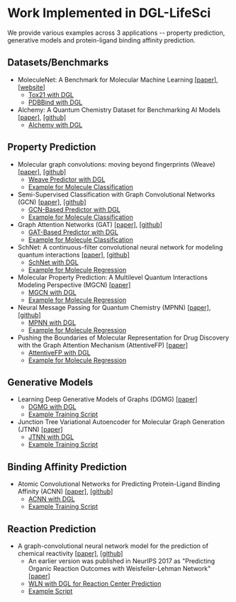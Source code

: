 # Work Implemented in DGL-LifeSci

We provide various examples across 3 applications -- property prediction, generative models and protein-ligand binding affinity prediction.

## Datasets/Benchmarks

- MoleculeNet: A Benchmark for Molecular Machine Learning [[paper]](https://arxiv.org/abs/1703.00564), [[website]](http://moleculenet.ai/)
    - [Tox21 with DGL](../python/dgllife/data/tox21.py)
    - [PDBBind with DGL](../python/dgllife/data/pdbbind.py)
- Alchemy: A Quantum Chemistry Dataset for Benchmarking AI Models [[paper]](https://arxiv.org/abs/1906.09427), [[github]](https://github.com/tencent-alchemy/Alchemy)
    - [Alchemy with DGL](../python/dgllife/data/alchemy.py)

## Property Prediction

- Molecular graph convolutions: moving beyond fingerprints (Weave) [[paper]](https://arxiv.org/abs/1603.00856), [[github]](https://github.com/deepchem/deepchem)
    - [Weave Predictor with DGL](../python/dgllife/model/model_zoo/weave_predictor.py)
    - [Example for Molecule Classification](property_prediction/moleculenet/classification.py)
- Semi-Supervised Classification with Graph Convolutional Networks (GCN) [[paper]](https://arxiv.org/abs/1609.02907), [[github]](https://github.com/tkipf/gcn)
    - [GCN-Based Predictor with DGL](../python/dgllife/model/model_zoo/gcn_predictor.py)
    - [Example for Molecule Classification](property_prediction/moleculenet/classification.py)
- Graph Attention Networks (GAT) [[paper]](https://arxiv.org/abs/1710.10903), [[github]](https://github.com/PetarV-/GAT)
    - [GAT-Based Predictor with DGL](../python/dgllife/model/model_zoo/gat_predictor.py)
    - [Example for Molecule Classification](property_prediction/moleculenet/classification.py)
- SchNet: A continuous-filter convolutional neural network for modeling quantum interactions [[paper]](https://arxiv.org/abs/1706.08566), [[github]](https://github.com/atomistic-machine-learning/SchNet)
    - [SchNet with DGL](../python/dgllife/model/model_zoo/schnet_predictor.py)
    - [Example for Molecule Regression](property_prediction/pubchem_aromaticity/regression.py)
- Molecular Property Prediction: A Multilevel Quantum Interactions Modeling Perspective (MGCN) [[paper]](https://arxiv.org/abs/1906.11081)
    - [MGCN with DGL](../python/dgllife/model/model_zoo/mgcn_predictor.py)
    - [Example for Molecule Regression](property_prediction/pubchem_aromaticity/regression.py)
- Neural Message Passing for Quantum Chemistry (MPNN) [[paper]](https://arxiv.org/abs/1704.01212), [[github]](https://github.com/brain-research/mpnn)
    - [MPNN with DGL](../python/dgllife/model/model_zoo/mpnn_predictor.py)
    - [Example for Molecule Regression](property_prediction/pubchem_aromaticity/regression.py)
- Pushing the Boundaries of Molecular Representation for Drug Discovery with the Graph Attention Mechanism (AttentiveFP) [[paper]](https://pubs.acs.org/doi/abs/10.1021/acs.jmedchem.9b00959)
    - [AttentiveFP with DGL](../python/dgllife/model/model_zoo/attentivefp_predictor.py)
    - [Example for Molecule Regression](property_prediction/pubchem_aromaticity/regression.py)

## Generative Models

- Learning Deep Generative Models of Graphs (DGMG) [[paper]](https://arxiv.org/abs/1803.03324)
    - [DGMG with DGL](../python/dgllife/model/model_zoo/dgmg.py)
    - [Example Training Script](generative_models/dgmg)
- Junction Tree Variational Autoencoder for Molecular Graph Generation (JTNN) [[paper]](https://arxiv.org/abs/1802.04364)
    - [JTNN with DGL](../python/dgllife/model/model_zoo/jtnn)
    - [Example Training Script](generative_models/jtnn)

## Binding Affinity Prediction

- Atomic Convolutional Networks for Predicting Protein-Ligand Binding Affinity (ACNN) [[paper]](https://arxiv.org/abs/1703.10603), [[github]](https://github.com/deepchem/deepchem/tree/master/contrib/atomicconv)
    - [ACNN with DGL](../python/dgllife/model/model_zoo/acnn.py)
    - [Example Training Script](binding_affinity_prediction)

## Reaction Prediction
- A graph-convolutional neural network model for the prediction of chemical reactivity [[paper]](https://pubs.rsc.org/en/content/articlelanding/2019/sc/c8sc04228d#!divAbstract), [[github]](https://github.com/connorcoley/rexgen_direct)
    - An earlier version was published in NeurIPS 2017 as "Predicting Organic Reaction Outcomes with Weisfeiler-Lehman Network" [[paper]](https://arxiv.org/abs/1709.04555)
    - [WLN with DGL for Reaction Center Prediction](../python/dgllife/model/model_zoo/wln_reaction_center.py)
    - [Example Script](reaction_prediction/rexgen_direct)
